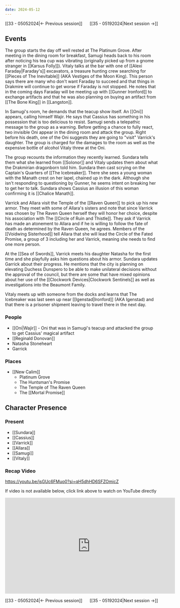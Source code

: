 ```yaml
---
date: 2024-05-12
---
```

[[33 - 05052024|← Previous session]] <span style="float: right;">[[35 - 05192024|Next session →]]</span>

## Events
The group starts the day off well rested at The Platinum Grove. After meeting in the dining room for breakfast, Samugi heads back to his room after noticing his tea cup was vibrating (originally picked up from a gnome stranger in [[Karsus Folly]]). Vitaly talks at the bar with one of [[Alexi Faraday|Faraday's]] excavators, a treasure hunting crew searching for [[Pieces of The Inevitable]] (AKA Vestiges of the Moon King). This person says there are many who don't want Faraday to succeed and that things in Drakmire will continue to get worse if Faraday is not stopped. He notes that in the coming days Faraday will be meeting up with [[Gunner Ironford]] to exchange artifacts and that he was also planning on buying an artifact from [[The Bone King]] in [[Langston]].

In Samugi's room, he demands that the teacup show itself. An [[Oni]] appears, calling himself Wajir. He says that Cassius has something in his possession that is too delicious to resist. Samugi sends a telepathic message to the group as a warning. Before getting a chance to fully react, two invisible Oni appear in the dining room and attack the group. Right before his death, one of the Oni suggests they are going to "visit" Varrick's daughter. The group is charged for the damages to the room as well as the expensive bottle of alcohol Vitaly threw at the Oni.

The group recounts the information they recently learned. Sundara tells them what she learned from [[Solonor]] and Vitaly updates them about what the Drakmirian dragonborn told him. Sundara then cast scrying on the Captain's Quarters of [[The Icebreaker]]. There she sees a young woman with the Manath crest on her lapel, chained up in the dark. Although she isn't responding to questioning by Gunner, he seems intent on breaking her to get her to talk. Sundara shows Cassius an illusion of this woman confirming it is [[Chalice Manath]]. 

Varrick and Allara visit the Temple of the [[Raven Queen]] to pick up his new armor. They meet with some of Allara's sisters and note that since Varrick was chosen by The Raven Queen herself they will honor her choice, despite his association with The [[Circle of Ruin and Thistle]]. They ask if Varrick has made an atonement to Allara and if he is willing to follow the fate of death as determined by the Raven Queen, he agrees. Members of the [[Voidwing Sisterhood]] tell Allara that she will lead the Circle of the Fated Promise, a group of 3 including her and Varrick, meaning she needs to find one more person.

At the [[Sea of Swords]], Varrick meets his daughter Natasha for the first time and she playfully asks him questions about his armor. Sundara updates Garrick about their progress. He mentions that the city is planning on elevating Duchess Dunspero to be able to make unilateral decisions without the approval of the council, but there are some that have mixed opinions about her use of the [[Clockwork Devices|Clockwork Sentinels]] as well as investigations into the Beaumont Family. 

Vitaly meets up with someone from the docks and learns that The Icebreaker was last seen up near [[Igenstad|Ironford]] (AKA Igenstad) and that there is a prisoner shipment leaving to travel there in the next day.


### People
- [[Oni|Wajir]] - Oni that was in Samugi's teacup and attacked the group to get Cassius' magical artifact 
- [[Reginald Donovan]] 
- Natasha Stoneheart 
- Garrick 

### Places 
- [[New Calim]] 
	- Platinum Grove
	- The Huntsman's Promise
	- The Temple of The Raven Queen
	- The [[Mortal Promise]] 

## Character Presence 
### Present
- [[Sundara]] 
- [[Cassius]] 
- [[Varrick]] 
- [[Allara]] 
- [[Samugi]] 
- [[Vitaly]] 

### Recap Video
https://youtu.be/jsGUc6FMuo0?si=qH5dhHD6SFZOmicZ

If video is not available below, click link above to watch on YouTube directly

<iframe width="560" height="315" src="https://www.youtube.com/embed/jsGUc6FMuo0?si=qH5dhHD6SFZOmicZ" title="YouTube video player" frameborder="0" allow="accelerometer; autoplay; clipboard-write; encrypted-media; gyroscope; picture-in-picture; web-share" referrerpolicy="strict-origin-when-cross-origin" allowfullscreen></iframe> 

[[33 - 05052024|← Previous session]] <span style="float: right;">[[35 - 05192024|Next session →]]</span>